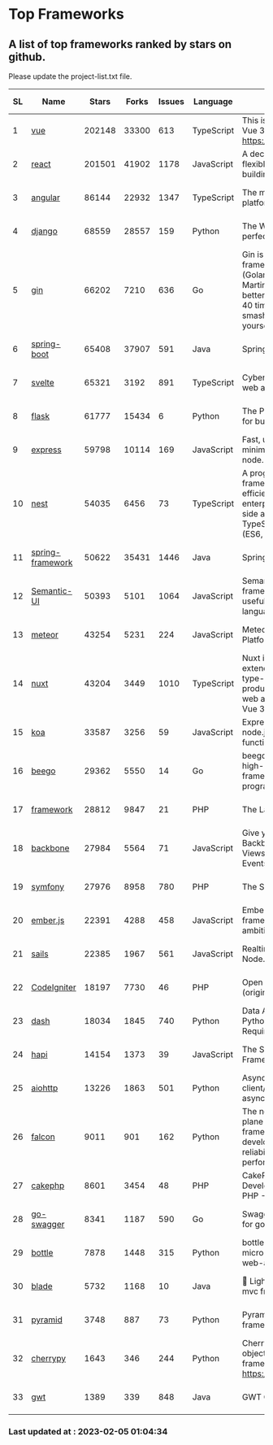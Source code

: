 # Top Frameworks
## A list of top frameworks ranked by stars on github.  
Please update the project-list.txt file.

| SL| Name  | Stars| Forks| Issues | Language | Description | Last Commit |
| --| ------| -----| ---- | ------ | -------- | ----------- | ----------- |
| 1 | [vue](https://github.com/vuejs/vue) | 202148 | 33300 | 613 | TypeScript | This is the repo for Vue 2. For Vue 3, go to https://github.com/vuejs/core | 2023-02-04 18:16:38 |
| 2 | [react](https://github.com/facebook/react) | 201501 | 41902 | 1178 | JavaScript | A declarative, efficient, and flexible JavaScript library for building user interfaces. | 2023-02-03 00:20:34 |
| 3 | [angular](https://github.com/angular/angular) | 86144 | 22932 | 1347 | TypeScript | The modern web developer’s platform | 2023-02-03 19:40:45 |
| 4 | [django](https://github.com/django/django) | 68559 | 28557 | 159 | Python | The Web framework for perfectionists with deadlines. | 2023-02-04 12:37:44 |
| 5 | [gin](https://github.com/gin-gonic/gin) | 66202 | 7210 | 636 | Go | Gin is a HTTP web framework written in Go (Golang). It features a Martini-like API with much better performance -- up to 40 times faster. If you need smashing performance, get yourself some Gin. | 2023-01-31 11:53:45 |
| 6 | [spring-boot](https://github.com/spring-projects/spring-boot) | 65408 | 37907 | 591 | Java | Spring Boot | 2023-02-03 00:07:06 |
| 7 | [svelte](https://github.com/sveltejs/svelte) | 65321 | 3192 | 891 | TypeScript | Cybernetically enhanced web apps | 2023-01-28 16:51:35 |
| 8 | [flask](https://github.com/pallets/flask) | 61777 | 15434 | 6 | Python | The Python micro framework for building web applications. | 2023-02-01 16:55:09 |
| 9 | [express](https://github.com/expressjs/express) | 59798 | 10114 | 169 | JavaScript | Fast, unopinionated, minimalist web framework for node. | 2022-11-02 01:13:10 |
| 10 | [nest](https://github.com/nestjs/nest) | 54035 | 6456 | 73 | TypeScript | A progressive Node.js framework for building efficient, scalable, and enterprise-grade server-side applications on top of TypeScript & JavaScript (ES6, ES7, ES8) 🚀 | 2023-02-03 12:19:17 |
| 11 | [spring-framework](https://github.com/spring-projects/spring-framework) | 50622 | 35431 | 1446 | Java | Spring Framework | 2023-02-03 16:47:50 |
| 12 | [Semantic-UI](https://github.com/Semantic-Org/Semantic-UI) | 50393 | 5101 | 1064 | JavaScript | Semantic is a UI component framework based around useful principles from natural language. | 2023-01-11 17:05:32 |
| 13 | [meteor](https://github.com/meteor/meteor) | 43254 | 5231 | 224 | JavaScript | Meteor, the JavaScript App Platform | 2023-02-02 12:56:06 |
| 14 | [nuxt](https://github.com/nuxt/nuxt) | 43204 | 3449 | 1010 | TypeScript | Nuxt is an intuitive and extendable way to create type-safe, performant and production-grade full-stack web apps and websites with Vue 3. | 2023-02-04 22:27:26 |
| 15 | [koa](https://github.com/koajs/koa) | 33587 | 3256 | 59 | JavaScript | Expressive middleware for node.js using ES2017 async functions | 2023-01-02 06:55:07 |
| 16 | [beego](https://github.com/beego/beego) | 29362 | 5550 | 14 | Go | beego is an open-source, high-performance web framework for the Go programming language. | 2023-01-20 05:49:03 |
| 17 | [framework](https://github.com/laravel/framework) | 28812 | 9847 | 21 | PHP | The Laravel Framework. | 2023-02-04 15:38:34 |
| 18 | [backbone](https://github.com/jashkenas/backbone) | 27984 | 5564 | 71 | JavaScript | Give your JS App some Backbone with Models, Views, Collections, and Events | 2023-01-04 11:09:21 |
| 19 | [symfony](https://github.com/symfony/symfony) | 27976 | 8958 | 780 | PHP | The Symfony PHP framework | 2023-02-04 10:17:28 |
| 20 | [ember.js](https://github.com/emberjs/ember.js) | 22391 | 4288 | 458 | JavaScript | Ember.js - A JavaScript framework for creating ambitious web applications | 2023-01-23 16:00:08 |
| 21 | [sails](https://github.com/balderdashy/sails) | 22385 | 1967 | 561 | JavaScript | Realtime MVC Framework for Node.js | 2023-01-20 21:22:40 |
| 22 | [CodeIgniter](https://github.com/bcit-ci/CodeIgniter) | 18197 | 7730 | 46 | PHP | Open Source PHP Framework (originally from EllisLab) | 2023-01-26 22:11:27 |
| 23 | [dash](https://github.com/plotly/dash) | 18034 | 1845 | 740 | Python | Data Apps & Dashboards for Python. No JavaScript Required. | 2023-01-30 16:21:52 |
| 24 | [hapi](https://github.com/hapijs/hapi) | 14154 | 1373 | 39 | JavaScript | The Simple, Secure Framework Developers Trust | 2023-01-30 03:16:20 |
| 25 | [aiohttp](https://github.com/aio-libs/aiohttp) | 13226 | 1863 | 501 | Python | Asynchronous HTTP client/server framework for asyncio and Python | 2023-02-01 17:32:10 |
| 26 | [falcon](https://github.com/falconry/falcon) | 9011 | 901 | 162 | Python | The no-magic web data plane API and microservices framework for Python developers, with a focus on reliability, correctness, and performance at scale. | 2023-01-18 20:42:26 |
| 27 | [cakephp](https://github.com/cakephp/cakephp) | 8601 | 3454 | 48 | PHP | CakePHP: The Rapid Development Framework for PHP - Official Repository | 2023-02-01 21:09:46 |
| 28 | [go-swagger](https://github.com/go-swagger/go-swagger) | 8341 | 1187 | 590 | Go | Swagger 2.0 implementation for go | 2023-02-04 17:37:23 |
| 29 | [bottle](https://github.com/bottlepy/bottle) | 7878 | 1448 | 315 | Python | bottle.py is a fast and simple micro-framework for python web-applications. | 2022-09-05 15:24:52 |
| 30 | [blade](https://github.com/lets-blade/blade) | 5732 | 1168 | 10 | Java | :rocket: Lightning fast and elegant mvc framework for Java8 | 2022-05-10 12:38:06 |
| 31 | [pyramid](https://github.com/Pylons/pyramid) | 3748 | 887 | 73 | Python | Pyramid - A Python web framework | 2023-01-30 04:56:42 |
| 32 | [cherrypy](https://github.com/cherrypy/cherrypy) | 1643 | 346 | 244 | Python | CherryPy is a pythonic, object-oriented HTTP framework.      https://cherrypy.dev | 2023-01-09 16:26:47 |
| 33 | [gwt](https://github.com/gwtproject/gwt) | 1389 | 339 | 848 | Java | GWT Open Source Project | 2023-01-12 13:59:04 |

### Last updated at : 2023-02-05 01:04:34
